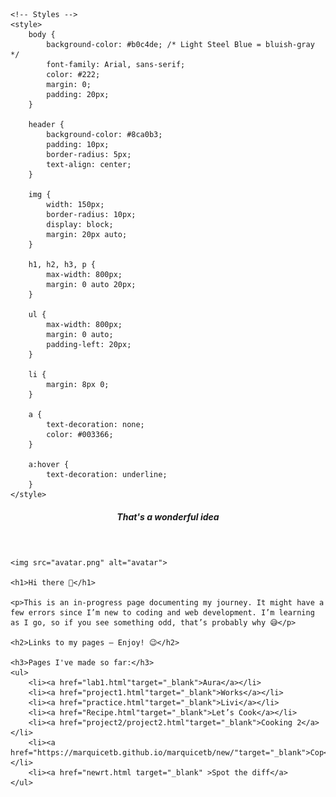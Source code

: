 <!DOCTYPE html>
<html lang="en">
<head>
    <meta charset="UTF-8">
    <title>Welcome</title>
    <!-- Favicon -->
    <link rel="icon" href="avatar.png" type="image/png">

    <!-- Styles -->
    <style>
        body {
            background-color: #b0c4de; /* Light Steel Blue = bluish-gray */
            font-family: Arial, sans-serif;
            color: #222;
            margin: 0;
            padding: 20px;
        }

        header {
            background-color: #8ca0b3;
            padding: 10px;
            border-radius: 5px;
            text-align: center;
        }

        img {
            width: 150px;
            border-radius: 10px;
            display: block;
            margin: 20px auto;
        }

        h1, h2, h3, p {
            max-width: 800px;
            margin: 0 auto 20px;
        }

        ul {
            max-width: 800px;
            margin: 0 auto;
            padding-left: 20px;
        }

        li {
            margin: 8px 0;
        }

        a {
            text-decoration: none;
            color: #003366;
        }

        a:hover {
            text-decoration: underline;
        }
    </style>
</head>
<body>
    <header>
        <h5>That's a wonderful idea</h5>
    </header>

    <img src="avatar.png" alt="avatar">

    <h1>Hi there 👋</h1>

    <p>This is an in-progress page documenting my journey. It might have a few errors since I’m new to coding and web development. I’m learning as I go, so if you see something odd, that’s probably why 😅</p>

    <h2>Links to my pages – Enjoy! 😉</h2>

    <h3>Pages I've made so far:</h3>
    <ul>
        <li><a href="lab1.html"target="_blank">Aura</a></li>
        <li><a href="project1.html"target="_blank">Works</a></li>
        <li><a href="practice.html"target="_blank">Livi</a></li>
        <li><a href="Recipe.html"target="_blank">Let’s Cook</a></li>
        <li><a href="project2/project2.html"target="_blank">Cooking 2</a></li>
        <li><a href="https://marquicetb.github.io/marquicetb/new/"target="_blank">Cop</a></li>
        <li><a href="newrt.html target="_blank" >Spot the diff</a>
    </ul>
</body>
</html>
